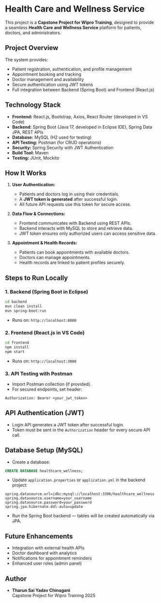 # Health Care and Wellness Service

This project is a **Capstone Project for Wipro Training**, designed to provide a seamless **Health Care and Wellness Service** platform for patients, doctors, and administrators.

## Project Overview
The system provides:
- Patient registration, authentication, and profile management
- Appointment booking and tracking
- Doctor management and availability
- Secure authentication using JWT tokens
- Full integration between Backend (Spring Boot) and Frontend (React.js)

## Technology Stack
- **Frontend:** React.js, Bootstrap, Axios, React Router (developed in VS Code)
- **Backend:** Spring Boot (Java 17, developed in Eclipse IDE), Spring Data JPA, REST APIs
- **Database:** MySQL (H2 used for testing)
- **API Testing:** Postman (for CRUD operations)
- **Security:** Spring Security with JWT Authentication
- **Build Tool:** Maven
- **Testing:** JUnit, Mockito

## How It Works
1. **User Authentication:**
   - Patients and doctors log in using their credentials.
   - A **JWT token is generated** after successful login.
   - All future API requests use this token for secure access.

2. **Data Flow & Connections:**
   - Frontend communicates with Backend using REST APIs.
   - Backend interacts with MySQL to store and retrieve data.
   - JWT token ensures only authorized users can access sensitive data.

3. **Appointment & Health Records:**
   - Patients can book appointments with available doctors.
   - Doctors can manage appointments.
   - Health records are linked to patient profiles securely.

## Steps to Run Locally

### 1. Backend (Spring Boot in Eclipse)
```bash
cd backend
mvn clean install
mvn spring-boot:run
```
- Runs on: `http://localhost:8080`

### 2. Frontend (React.js in VS Code)
```bash
cd frontend
npm install
npm start
```
- Runs on: `http://localhost:3000`

### 3. API Testing with Postman
- Import Postman collection (if provided).
- For secured endpoints, set header:
```
Authorization: Bearer <your_jwt_token>
```

## API Authentication (JWT)
- Login API generates a JWT token after successful login.
- Token must be sent in the `Authorization` header for every secure API call.

## Database Setup (MySQL)
- Create a database:
```sql
CREATE DATABASE healthcare_wellness;
```
- Update `application.properties` or `application.yml` in the backend project:
```properties
spring.datasource.url=jdbc:mysql://localhost:3306/healthcare_wellness
spring.datasource.username=your_username
spring.datasource.password=your_password
spring.jpa.hibernate.ddl-auto=update
```
- Run the Spring Boot backend — tables will be created automatically via JPA.

## Future Enhancements
- Integration with external health APIs
- Doctor dashboard with analytics
- Notifications for appointment reminders
- Enhanced user roles (admin panel)

## Author
- **Tharun Sai Yadav Chinagani**  
Capstone Project for Wipro Training 2025
